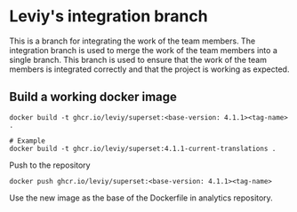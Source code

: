 # Leviy's integration branch

This is a branch for integrating the work of the team members. The integration
branch is used to merge the work of the team members into a single branch. This
branch is used to ensure that the work of the team members is integrated
correctly and that the project is working as expected.

## Build a working docker image
```shell
docker build -t ghcr.io/leviy/superset:<base-version: 4.1.1><tag-name> .

# Example
docker build -t ghcr.io/leviy/superset:4.1.1-current-translations .
```

Push to the repository
```shell
docker push ghcr.io/leviy/superset:<base-version: 4.1.1><tag-name>
```

Use the new image as the base of the Dockerfile in analytics repository.
